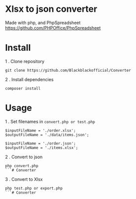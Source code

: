# Xlsx to json converter

Made with php, and PhpSpreadsheet
https://github.com/PHPOffice/PhpSpreadsheet

# Install

1 . Clone repository

```
git clone https://github.com/Blackblackofficial/Converter
```

2 . Install dependencies

```
composer install
```

# Usage

1 . Set filenames in ```convert.php or test.php```

``` To Json
$inputFileName = './order.xlsx';
$outputFileName = './data/items.json';
```
``` To Xlsx
$inputFileName = './order.json';
$outputFileName = './items.xlsx';
```

2 . Convert to json

```
php convert.php
```# Converter
```

3 . Convert to Xlsx

```
php test.php or export.php
```# Converter
